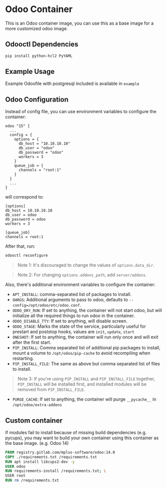 # Odoo Container
This is an Odoo container image, you can use this as a base image for a more customized odoo image.

## Odooctl Dependencies
```sh
pip install python-hcl2 PyYAML
```

## Example Usage
Example Odoofile with postgresql included is available in `example`

## Odoo Configuration
Instead of config file, you can use environment variables to configure the container:
```hcl
odoo "15" {
  ...
  config = {
    options = {
      db_host = "10.10.10.10"
      db_user = "odoo"
      db_password = "odoo"
      workers = 3
    }
    queue_job = {
      channels = "root:1"
    }
  }
  ...
}
```
will correspond to:
```
[options]
db_host = 10.10.10.10
db_user = odoo
db_password = odoo
workers = 3

[queue_job]
channels = root:1
```

After that, run:

```sh
odooctl reconfigure
```

> Note 1: It's discouraged to change the values of `options.data_dir`.

> Note 2: For changing `options.addons_path`, add `server/addons`.

Also, there's additional environment variables to configure the container:
- `APT_INSTALL`: comma-separated list of packages to install.
- `OARGS`: Additional arguments to pass to odoo, defaults to `--config=/opt/odoo/etc/odoo.conf`.
- `ODOO_DRY_RUN`: If set to anything, the container will not start odoo, but will initialize all the required things to run odoo in the container.
- `ODOO_DISABLE_TTY`: If set to anything, will disable screen.
- `ODOO_STAGE`: Marks the state of the service, particularly useful for prestart and poststop hooks, values are `init`, `update`, `start`
- `ONESHOT`: If set to anything, the container will run only once and will exit after the first start.
- `PIP_INSTALL`: Comma separated list of additional pip packages to install, mount a volume to `/opt/odoo/pip-cache` to avoid recompiling when restarting.
- `PIP_INSTALL_FILE`: The same as above but comma separated list of files to install.
> Note 3: If you're using `PIP_INSTALL` and `PIP_INSTALL_FILE` together, `PIP_INSTALL` will be installed first, and installed modules will be removed from `PIP_INSTALL_FILE`.
- `PURGE_CACHE`: If set to anything, the container will purge `__pycache__` in `/opt/odoo/extra-addons`

## Custom container
If modules fail to install because of missing build dependencies (e.g. pycups), you may want to build your own container using this container as the base image. (e.g. Odoo 14)

```Dockerfile
FROM registry.gitlab.com/mplus-software/odoo:14.0
COPY ./requirements.txt /requirements.txt
RUN apt install libcups2-dev -y
USER odoo
RUN requirements-install /requirements.txt; \
USER root
RUN rm /requirements.txt
```

